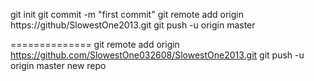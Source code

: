 git init
git commit -m "first commit" 
git remote add origin https://github/SlowestOne2013.git
git push -u origin master


==============
git remote add origin https://github.com/SlowestOne032608/SlowestOne2013.git
git push -u origin master
new repo
